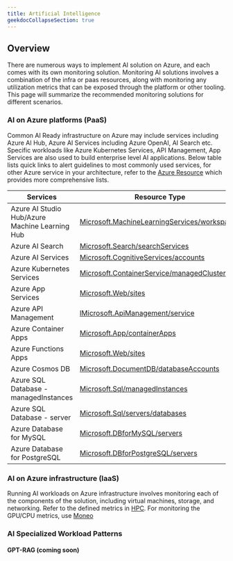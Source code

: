 ```yaml
---
title: Artificial Intelligence
geekdocCollapseSection: true
---
```


## Overview

There are numerous ways to implement AI solution on Azure, and each comes with its own monitoring solution. Monitoring AI solutions involves a combination of the infra or paas resources, along with monitoring any utilization metrics that can be exposed through the platform or other tooling. This page will summarize the recommended monitoring solutions for different scenarios.

### AI on Azure platforms (PaaS)

Common AI Ready infrastructure on Azure may include services including Azure AI Hub, Azure AI Services including Azure OpenAI, AI Search etc. Specific workloads like Azure Kubernetes Services, API Management, App Services are also used to build enterprise level AI applications. Below table lists quick links to alert guidelines to most commonly used services, for other Azure service in your architecture, refer to the [Azure Resource](../../../../azure-monitor-baseline-alerts/services/) which provides more comprehensive lists.

| Services                      | Resource Type |
| ---                           | ---     |
| Azure AI Studio Hub/Azure Machine Learning Hub   |  [Microsoft.MachineLearningServices/workspaces](../../../../azure-monitor-baseline-alerts/services/MachineLearningServices/workspaces/)       |
| Azure AI Search                     |  [Microsoft.Search/searchServices](../../../../azure-monitor-baseline-alerts/services/Search/searchServices/)    |
| Azure AI Services             |  [Microsoft.CognitiveServices/accounts](../../../../azure-monitor-baseline-alerts/services/CognitiveServices/accounts)    |
| Azure Kubernetes Services     |  [Microsoft.ContainerService/managedClusters](../../../../azure-monitor-baseline-alerts/services/ContainerService/managedClusters/)    |
| Azure App Services            |  [Microsoft.Web/sites](../../../../azure-monitor-baseline-alerts/services/Web/sites/)    |
| Azure API Management          |  [lMicrosoft.ApiManagement/service](../../../../azure-monitor-baseline-alerts/services/ApiManagement/service/)    |
| Azure Container Apps          |  [Microsoft.App/containerApps](../../../../azure-monitor-baseline-alerts/services/App/containerApps//)    |
| Azure Functions Apps          |  [Microsoft.Web/sites](../../../../azure-monitor-baseline-alerts/services/Web/sites/)     |
| Azure Cosmos DB               |  [Microsoft.DocumentDB/databaseAccounts](../../../../azure-monitor-baseline-alerts/services/DocumentDB/databaseAccounts/)    |
| Azure SQL Database - managedInstances            |  [Microsoft.Sql/managedInstances](../../../../azure-monitor-baseline-alerts/services/Sql/managedInstances/)    |
| Azure SQL Database - server           |  [Microsoft.Sql/servers/databases](../../../../azure-monitor-baseline-alerts/services/Sql/servers/)    |
| Azure Database for MySQL      |  [Microsoft.DBforMySQL/servers](../../../../azure-monitor-baseline-alerts/services/DBforMySQL/servers/)    |
| Azure Database for PostgreSQL |  [Microsoft.DBforPostgreSQL/servers](../../../../azure-monitor-baseline-alerts/services/DBforPostgreSQL/servers//)    |

### AI on Azure infrastructure (IaaS)

Running AI workloads on Azure infrastructure involves monitoring each of the components of the solution, including virtual machines, storage, and networking. Refer to the defined metrics in [HPC](../../specialized/hpc/Alerting-and-Monitoring.md). For monitoring the GPU/CPU metrics, use [Moneo](https://github.com/Azure/Moneo)


### AI Specialized Workload Patterns

####    GPT-RAG (coming soon)
